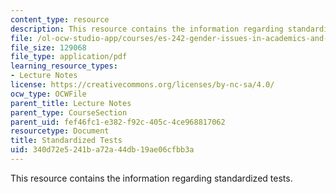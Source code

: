 ```yaml
---
content_type: resource
description: This resource contains the information regarding standardized tests.
file: /ol-ocw-studio-app/courses/es-242-gender-issues-in-academics-and-academia-spring-2004/340d72e5241ba72a44db19ae06cfbb3a_MITES_242S04_ses5.pdf
file_size: 129068
file_type: application/pdf
learning_resource_types:
- Lecture Notes
license: https://creativecommons.org/licenses/by-nc-sa/4.0/
ocw_type: OCWFile
parent_title: Lecture Notes
parent_type: CourseSection
parent_uid: fef46fc1-e382-f92c-405c-4ce968817062
resourcetype: Document
title: Standardized Tests
uid: 340d72e5-241b-a72a-44db-19ae06cfbb3a
---
```

This resource contains the information regarding standardized tests.